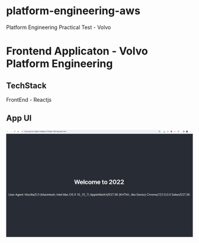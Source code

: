 # platform-engineering-aws
Platform Engineering Practical Test - Volvo

# Frontend Applicaton - Volvo Platform Engineering
## TechStack 
FrontEnd - Reactjs

## App UI

![Alt text](image.png)
